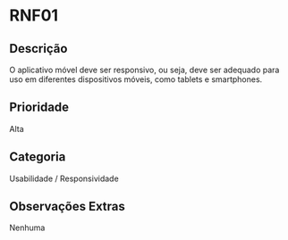 # RNF01 

## Descrição

O aplicativo móvel deve ser responsivo, ou seja, deve ser adequado para uso em diferentes dispositivos móveis, como tablets e smartphones. 
 
## Prioridade

Alta

## Categoria

Usabilidade / 
Responsividade

## Observações Extras

Nenhuma